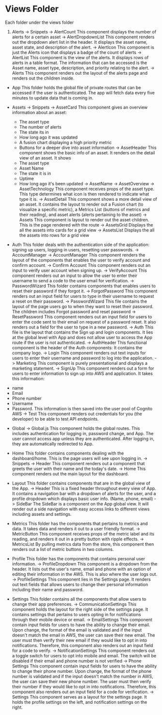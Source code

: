 # Views Folder
Each folder under the views folder
1. Alerts
 -> Snippets
    -> AlertCount
    This component displays the number of alerts for a certain asset
    -> AlertDropdownList
     This component renders out the dropdown alert list in the header. It displays the asset name, asset state, and description of the alert.
    -> AlertIcon
    This component is just the Alerts icon that displays a badge of the count of alerts
 -> AlertList
 This component is the view of the alerts. It displays rows of alerts in a table format. The information that can be accessed is the Asset name, asset type, description, and priority relating to the alert.
 -> Alerts
 This component renders out the layout of the alerts page and renders out the children inside.

 + App
 This folder holds the global file of private routes that can be accessed if the user is authenticated. The app will fetch data every five minutes to update data that is coming in.

 + Assets
 -> Snippets
    -> AssetCard
    This component gives an overview information about an asset:
    * The asset type
    * The number of alerts
    * The state its in
    * How long ago it was updated
    * A fusion chart displaying a high priority metric
    * Buttons for a deeper dive into asset information
    -> AssetHeader
    This component shows the basic info of an asset. It renders on the detail view of an asset. It shows
    * The asset type
    * Asset Name
    * The state it is in
    * Uptime
    * How long ago it's been updated
    -> AssetName
    -> AssetOverview
    -> AssetTechnology
    This component receives props of the asset type. This type determines what icon is then rendered to indicate what type it is.
 -> AssetDetail
 This component shows a more detail view of an asset. It contains the layout to render out a Fusion chart (to visualize a specific metric), a Metrics List (buttons of metrics and their reading), and asset alerts (alerts pertaining to the asset)
 -> Assets
 This component is layout to render out the asset children. This is the page rendered with the route
 -> AssetsGrid
 Displays the all the assets into cards for a grid view
 -> AssetsList
 Displays the all the assets into rows for a grid view

 + Auth
 This folder deals with the authentication side of the application: signing up users, logging in users, resetting user passwords.
 -> AccountManager
    -> AccountManager
    This component renders the layout of the components that enables the user to verify account and confirm account.
    -> Confirm Account
    This component renders out an input to verify user account when signing up.
    -> VerifyAccount
    This component renders out an input to allow the user to enter their username to send a code to the user email for verification.
 -> PasswordWizard
 This folder contains components that enables users to reset their password if they forgot it.
    -> ForgotPassword
    This component renders out an input field for users to type in their username to request a reset on their password.
    -> PasswordWizard
    This file contains the layout of the page users go to when they want to reset their password. The children includes Forgot password and reset password
    -> ResetPassword
    This component renders out an input field for users to enter the code sent to their email on request of a password reset. It also renders out a field for the user to type in a new password.
 -> Auth
 This file is the layout that contains the Sign up and login components. It lies at the global level with App and does not allow user to access the App route if the user is not authenticated.
 -> AuthHeader
 This functional component is the header of the Auth components: It contains the company logo.
 -> Login
 This component renders out text inputs for users to enter their username and password to log into the application.
 -> Marketing
 This component is purely presentational and displays a marketing statement.
 -> SignUp
 This component renders out a form for users to enter information to sign up into AWS and application. It takes this information:
 * name
 * Email
 * Phone number
 * Username
 * Password.
 This information is then saved into the user pool of Cognito AWS
 -> Test
 This component renders out credentials for you (the developer) to be able to test API endpoints.

 + Global
 -> Global.js
 This component holds the global routes. This includes authentication for logging in, password change, and App. The user cannot access app unless they are authenticated. After logging in, they are automatically redirected to App.

 + Home
 This folder contains components dealing with the dashboard/home. This is the page users will see upon logging in.
 -> Snippets
    -> Header
    This component renders out a component that greets the user with their name and the today's date.
 -> Home
 This component renders out the main layout for the dashboard.

 + Layout
 This folder contains components that are in the global view of the App.
 -> Header
 This is a fixed header throughout every view of App. It contains a navigation bar with a dropdown of alerts for the user, and a profile dropdown which displays basic user info. (Name, phone, email)
 -> SideBar
 The SideBar is a component on the App global view. It will render out a side navigation with easy access links to different views including assets and settings.

 + Metrics
 This folder has the components that pertains to metrics and data. It takes data and renders it out to a user friendly format.
 -> MetricButton
 This component receives props of the metric label and its reading, and renders it out in a pretty button with ripple effects.
 -> MetricsList
 By pulling metrics data from the store, this component then renders out a list of metric buttons in two columns.

+ Profile
This folder has the components that contains personal user information.
-> ProfileDropdown
This component is a dropdown from the header. It lists out the user's name, email and phone with an option of editing their information in the AWS. This is also where the user logs out.
-> ProfileSettings
This component lies in the Settings page. It renders out text fields that allows users to change their personal information including their name and password.  

+ Settings
This folder contains all the components that allow users to change their app preferences.
-> CommunicationSettings
This component holds the layout for the right side of the settings page. It contains settings that pertains to users opting in for notifications through their mobile device or email.
-> EmailSettings
This component contain input fields for users to have the ability to change their email. Upon change, the format of the email is validated and if the input doesn't match the email in AWS, the user can save their new email. The user must then verify their new email if they would like to opt in into notifications. Therefore, this component also renders out an input field for a code to verify.
-> NotificationSettings
This component renders out a toggle switch for users to opt into mobile and email. The switch will be disabled if their email and phone number is not verified
-> Phone Settings
This component contain input fields for users to have the ability to change their phone number. Upon change, the format of the phone number is validated and if the input doesn't match the number in AWS, the user can save their new phone number. The user must then verify their number if they would like to opt in into notifications. Therefore, this component also renders out an input field for a code for verification.
-> Settings
This component serves as a layout for the settings page. It holds the profile settings on the left, and notification settings on the right.

